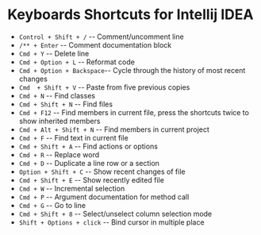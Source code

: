 # Keyboards Shortcuts for Intellij IDEA
* `Control + Shift + /`     -- Comment/uncomment line
* ` /** + Enter `           -- Comment documentation block
* `Cmd + Y`                 -- Delete line
* `Cmd + Option + L`        -- Reformat code
* `Cmd + Option + Backspace`-- Cycle through the history of most recent changes
* `Cmd  + Shift + V`        -- Paste from five previous copies
* `Cmd + N`                 -- Find classes
* `Cmd + Shift + N`         -- Find files
* `Cmd + F12`               -- Find members in current file, press the shortcuts twice to show inherited members
* `Cmd + Alt + Shift + N`   -- Find members in current project
* `Cmd + F`                 -- Find text in current file
* `Cmd + Shift + A`         -- Find actions or options
* `Cmd + R`                 -- Replace word
* `Cmd + D`                 -- Duplicate a line row or a section
* `Option + Shift + C`      -- Show recent changes of file
* `Cmd + Shift + E`         -- Show recently edited file
* `Cmd + W`                 -- Incremental selection
* `Cmd + P`                 -- Argument documentation for method call
* `Cmd + G`                 -- Go to line
* `Cmd + Shift + 8`         -- Select/unselect column selection mode
* `Shift + Options + click` -- Bind cursor in multiple place
